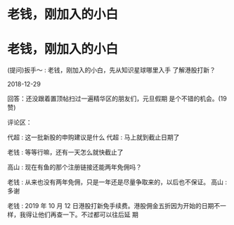 # 老钱，刚加入的小白

# 老钱，刚加入的小白

(提问)扳手～ : 老钱，刚加入的小白，先从知识星球哪里入手 了解港股打新？

2018-12-29

回答：还没跟着置顶帖扫过一遍精华区的朋友们，元旦假期 是个不错的机会。(19 赞)

评论区：

代超 : 这一批新股的申购建议是什么 代超 : 马上就到截止日期了

老钱 : 等等行嘛，还有一天怎么就快截止了

高山 : 现在有鱼的那个注册链接还能两年免佣吗？

老钱 : 从来也没有两年免佣，只是一年还是尽量争取来的，以后也不保证。 高山 : 多谢

老钱 : 2019 年 10 月 12 日港股打新免手续费。港股佣金五折因为开始的日期不一样，我得让他们再查一下。不过都可以往后延 期